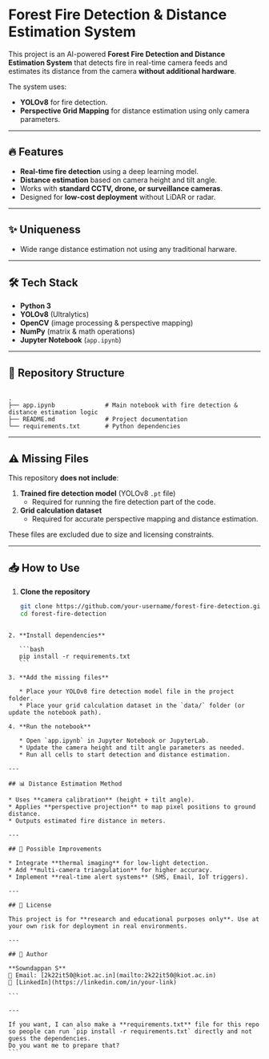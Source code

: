 # Forest Fire Detection & Distance Estimation System

This project is an AI-powered **Forest Fire Detection and Distance Estimation System** that detects fire in real-time camera feeds and estimates its distance from the camera **without additional hardware**.

The system uses:
- **YOLOv8** for fire detection.
- **Perspective Grid Mapping** for distance estimation using only camera parameters.

---

## 🔥 Features
- **Real-time fire detection** using a deep learning model.
- **Distance estimation** based on camera height and tilt angle.
- Works with **standard CCTV, drone, or surveillance cameras**.
- Designed for **low-cost deployment** without LiDAR or radar.

---

## ✨ Uniqueness

- Wide range distance estimation not using any traditional harware.

---

## 🛠️ Tech Stack
- **Python 3**
- **YOLOv8** (Ultralytics)
- **OpenCV** (image processing & perspective mapping)
- **NumPy** (matrix & math operations)
- **Jupyter Notebook** (`app.ipynb`)

---

## 📂 Repository Structure
```

.
├── app.ipynb              # Main notebook with fire detection & distance estimation logic
├── README.md              # Project documentation
└── requirements.txt       # Python dependencies

````

---

## ⚠️ Missing Files
This repository **does not include**:
1. **Trained fire detection model** (YOLOv8 `.pt` file)  
   - Required for running the fire detection part of the code.
2. **Grid calculation dataset**  
   - Required for accurate perspective mapping and distance estimation.

These files are excluded due to size and licensing constraints.

---

## 📥 How to Use
1. **Clone the repository**
   ```bash
   git clone https://github.com/your-username/forest-fire-detection.git
   cd forest-fire-detection
````

2. **Install dependencies**

   ```bash
   pip install -r requirements.txt
   ```

3. **Add the missing files**

   * Place your YOLOv8 fire detection model file in the project folder.
   * Place your grid calculation dataset in the `data/` folder (or update the notebook path).

4. **Run the notebook**

   * Open `app.ipynb` in Jupyter Notebook or JupyterLab.
   * Update the camera height and tilt angle parameters as needed.
   * Run all cells to start detection and distance estimation.

---

## 📊 Distance Estimation Method

* Uses **camera calibration** (height + tilt angle).
* Applies **perspective projection** to map pixel positions to ground distance.
* Outputs estimated fire distance in meters.

---

## 🚀 Possible Improvements

* Integrate **thermal imaging** for low-light detection.
* Add **multi-camera triangulation** for higher accuracy.
* Implement **real-time alert systems** (SMS, Email, IoT triggers).

---

## 📜 License

This project is for **research and educational purposes only**. Use at your own risk for deployment in real environments.

---

## 👤 Author

**Sowndappan S**
📧 Email: [2k22it50@kiot.ac.in](mailto:2k22it50@kiot.ac.in)
🔗 [LinkedIn](https://linkedin.com/in/your-link)

```

---

If you want, I can also make a **requirements.txt** file for this repo so people can run `pip install -r requirements.txt` directly and not guess the dependencies.  
Do you want me to prepare that?
```
